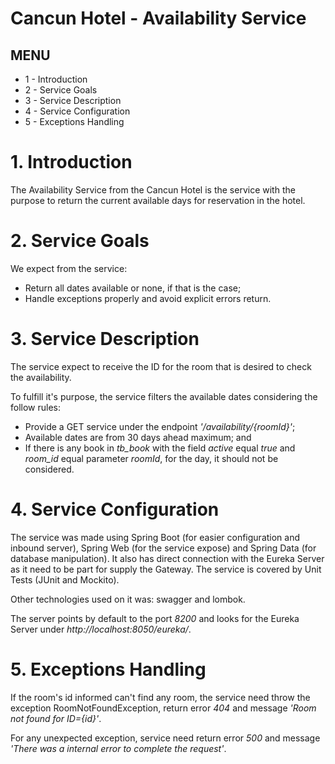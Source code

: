 # Cancun Hotel - Availability Service

## MENU
* 1 - Introduction
* 2 - Service Goals
* 3 - Service Description
* 4 - Service Configuration
* 5 - Exceptions Handling

# 1. Introduction
The Availability Service from the Cancun Hotel is the service with the purpose to return the current available days for reservation in the hotel.

# 2. Service Goals
We expect from the service:
* Return all dates available or none, if that is the case;
* Handle exceptions properly and avoid explicit errors return.

# 3. Service Description
The service expect to receive the ID for the room that is desired to check the availability.

To fulfill it's purpose, the service filters the available dates considering the follow rules:
* Provide a GET service under the endpoint *'/availability/{roomId}'*;
* Available dates are from 30 days ahead maximum; and
* If there is any book in *tb_book* with the field *active* equal *true* and *room_id* equal parameter *roomId*, for the day, it should not be considered.

# 4. Service Configuration
The service was made using Spring Boot (for easier configuration and inbound server), Spring Web (for the service expose) and Spring Data (for database manipulation). It also has direct connection with the Eureka Server as it need to be part for supply the Gateway. The service is covered by Unit Tests (JUnit and Mockito).

Other technologies used on it was: swagger and lombok.

The server points by default to the port *8200* and looks for the Eureka Server under *http://localhost:8050/eureka/*.

# 5. Exceptions Handling 
If the room's id informed can't find any room, the service need throw the exception RoomNotFoundException, return error *404* and message *'Room not found for ID={id}'*.

For any unexpected exception, service need return error *500* and message *'There was a internal error to complete the request'*.